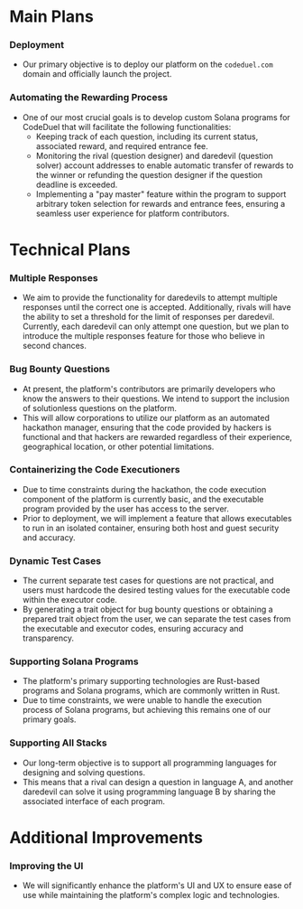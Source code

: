 # Main Plans

### Deployment
- Our primary objective is to deploy our platform on the `codeduel.com` domain and officially launch the project.

### Automating the Rewarding Process
- One of our most crucial goals is to develop custom Solana programs for CodeDuel that will facilitate the following functionalities:
  - Keeping track of each question, including its current status, associated reward, and required entrance fee.
  - Monitoring the rival (question designer) and daredevil (question solver) account addresses to enable automatic transfer of rewards to the winner or refunding the question designer if the question deadline is exceeded.
  - Implementing a "pay master" feature within the program to support arbitrary token selection for rewards and entrance fees, ensuring a seamless user experience for platform contributors.

# Technical Plans

### Multiple Responses
- We aim to provide the functionality for daredevils to attempt multiple responses until the correct one is accepted. Additionally, rivals will have the ability to set a threshold for the limit of responses per daredevil. Currently, each daredevil can only attempt one question, but we plan to introduce the multiple responses feature for those who believe in second chances.

### Bug Bounty Questions
- At present, the platform's contributors are primarily developers who know the answers to their questions. We intend to support the inclusion of solutionless questions on the platform.
- This will allow corporations to utilize our platform as an automated hackathon manager, ensuring that the code provided by hackers is functional and that hackers are rewarded regardless of their experience, geographical location, or other potential limitations.

### Containerizing the Code Executioners
- Due to time constraints during the hackathon, the code execution component of the platform is currently basic, and the executable program provided by the user has access to the server.
- Prior to deployment, we will implement a feature that allows executables to run in an isolated container, ensuring both host and guest security and accuracy.

### Dynamic Test Cases
- The current separate test cases for questions are not practical, and users must hardcode the desired testing values for the executable code within the executor code.
- By generating a trait object for bug bounty questions or obtaining a prepared trait object from the user, we can separate the test cases from the executable and executor codes, ensuring accuracy and transparency.

### Supporting Solana Programs
- The platform's primary supporting technologies are Rust-based programs and Solana programs, which are commonly written in Rust.
- Due to time constraints, we were unable to handle the execution process of Solana programs, but achieving this remains one of our primary goals.

### Supporting All Stacks
- Our long-term objective is to support all programming languages for designing and solving questions.
- This means that a rival can design a question in language A, and another daredevil can solve it using programming language B by sharing the associated interface of each program.

# Additional Improvements

### Improving the UI
- We will significantly enhance the platform's UI and UX to ensure ease of use while maintaining the platform's complex logic and technologies.